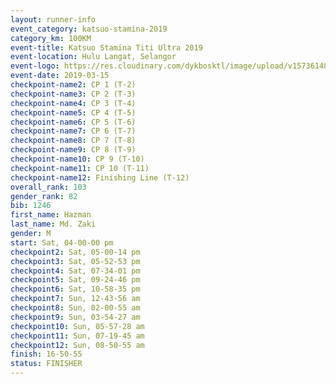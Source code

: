 ```yaml
--- 
layout: runner-info 
event_category: katsuo-stamina-2019 
category_km: 100KM 
event-title: Katsuo Stamina Titi Ultra 2019 
event-location: Hulu Langat, Selangor 
event-logo: https://res.cloudinary.com/dykbosktl/image/upload/v1573614825/Logo/Logo_p7ft6n.png 
event-date: 2019-03-15 
checkpoint-name2: CP 1 (T-2) 
checkpoint-name3: CP 2 (T-3) 
checkpoint-name4: CP 3 (T-4) 
checkpoint-name5: CP 4 (T-5) 
checkpoint-name6: CP 5 (T-6) 
checkpoint-name7: CP 6 (T-7) 
checkpoint-name8: CP 7 (T-8) 
checkpoint-name9: CP 8 (T-9) 
checkpoint-name10: CP 9 (T-10) 
checkpoint-name11: CP 10 (T-11) 
checkpoint-name12: Finishing Line (T-12) 
overall_rank: 103
gender_rank: 82
bib: 1246
first_name: Hazman
last_name: Md. Zaki
gender: M
start: Sat, 04-00-00 pm
checkpoint2: Sat, 05-00-14 pm
checkpoint3: Sat, 05-52-53 pm
checkpoint4: Sat, 07-34-01 pm
checkpoint5: Sat, 09-24-46 pm
checkpoint6: Sat, 10-58-35 pm
checkpoint7: Sun, 12-43-56 am
checkpoint8: Sun, 02-00-55 am
checkpoint9: Sun, 03-54-27 am
checkpoint10: Sun, 05-57-28 am
checkpoint11: Sun, 07-19-45 am
checkpoint12: Sun, 08-50-55 am
finish: 16-50-55
status: FINISHER
--- 
```

